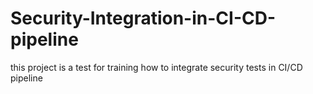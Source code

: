 # Security-Integration-in-CI-CD-pipeline
this project is a test for training how to integrate security tests in CI/CD pipeline 
